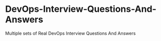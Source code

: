 # DevOps-Interview-Questions-And-Answers
Multiple sets of Real DevOps Interview Questions And Answers
